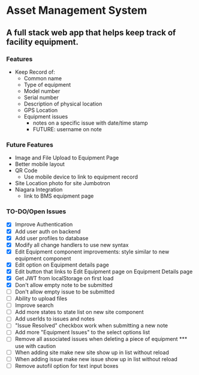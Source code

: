 # Asset Management System
## A full stack web app that helps keep track of facility equipment.

###  Features
* Keep Record of:
    * Common name
    * Type of equipment
    * Model number
    * Serial number
    * Description of physical location
    * GPS Location
    * Equipment issues
        * notes on a specific issue with date/time stamp
        * FUTURE: username on note

### Future Features
* Image and File Upload to Equipment Page
* Better mobile layout
* QR Code
    * Use mobile device to link to equipment record
* Site Location photo for site Jumbotron
* Niagara Integration
    * link to BMS equipment page

### TO-DO/Open Issues
- [X] Improve Authentication
- [X] Add user auth on backend
- [X] Add user profiles to database
- [X] Modify all change handlers to use new syntax
- [X] Edit Equipment component improvements: style similar to new equipment component
- [X] Edit option on Equipment details page
- [X] Edit button that links to Edit Equipment page on Equipment Details page
- [X] Get JWT from localStorage on first load
- [X] Don't allow empty note to be submitted
- [ ] Don't allow empty issue to be submitted
- [ ] Ability to upload files
- [ ] Improve search
- [ ] Add more states to state list on new site component
- [ ] Add userIds to issues and notes
- [ ] "Issue Resolved" checkbox work when submitting a new note
- [ ] Add more "Equipment Issues" to the select options list
- [ ] Remove all associated issues when deleting a piece of equipment *** use with caution
- [ ] When adding site make new site show up in list without reload
- [ ] When adding issue make new issue show up in list without reload
- [ ] Remove autofil option for text input boxes
